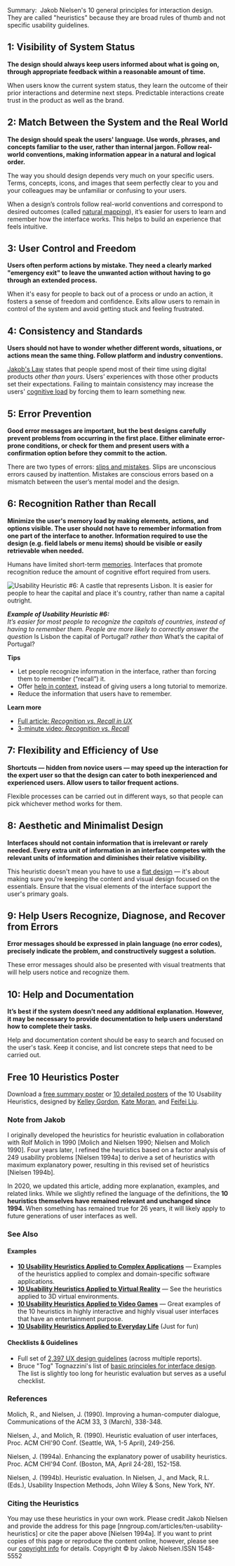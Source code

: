 Summary:  Jakob Nielsen's 10 general principles for interaction design. They are called "heuristics" because they are broad rules of thumb and not specific usability guidelines.



## 1: Visibility of System Status

**The design should always keep users informed about what is going on, through appropriate feedback within a reasonable amount of time.**

When users know the current system status, they learn the outcome of their prior interactions and determine next steps. Predictable interactions create trust in the product as well as the brand.

## 2: Match Between the System and the Real World

**The design should speak the users' language. Use words, phrases, and concepts familiar to the user, rather than internal jargon. Follow real-world conventions, making information appear in a natural and logical order.**

The way you should design depends very much on your specific users. Terms, concepts, icons, and images that seem perfectly clear to you and your colleagues may be unfamiliar or confusing to your users.

When a design’s controls follow real-world conventions and correspond to desired outcomes (called [natural mapping](https://www.nngroup.com/articles/natural-mappings/)), it’s easier for users to learn and remember how the interface works. This helps to build an experience that feels intuitive.

## 3: User Control and Freedom

**Users often perform actions by mistake. They need a clearly marked "emergency exit" to leave the unwanted action without having to go through an extended process.**

When it's easy for people to back out of a process or undo an action, it fosters a sense of freedom and confidence. Exits allow users to remain in control of the system and avoid getting stuck and feeling frustrated.

## 4: Consistency and Standards

**Users should not have to wonder whether different words, situations, or actions mean the same thing. Follow platform and industry conventions.**

[Jakob's Law](https://www.nngroup.com/videos/jakobs-law-internet-ux/) states that people spend most of their time using digital products _other than yours_. Users’ experiences with those other products set their expectations. Failing to maintain consistency may increase the users' [cognitive load](https://www.nngroup.com/articles/minimize-cognitive-load/) by forcing them to learn something new.

## 5: Error Prevention

**Good error messages are important, but the best designs carefully prevent problems from occurring in the first place. Either eliminate error-prone conditions, or check for them and present users with a confirmation option before they commit to the action.**

There are two types of errors: [slips and mistakes](https://www.nngroup.com/videos/slips-vs-mistakes/). Slips are unconscious errors caused by inattention. Mistakes are conscious errors based on a mismatch between the user’s mental model and the design.

## 6: Recognition Rather than Recall

**Minimize the user's memory load by making elements, actions, and options visible. The user should not have to remember information from one part of the interface to another. Information required to use the design (e.g. field labels or menu items) should be visible or easily retrievable when needed.**

Humans have limited short-term [memories](https://www.nngroup.com/articles/working-memory-external-memory/). Interfaces that promote recognition reduce the amount of cognitive effort required from users.

![Usability Heuristic #6: A castle that represents Lisbon. It is easier for people to hear the capital and place it's country, rather than name a capital outright.](https://media.nngroup.com/media/editor/2020/11/05/heuristic-example-78.png)

**_Example of Usability Heuristic #6:_**  
_It’s easier for most people to recognize the capitals of countries, instead of having to remember them. People are more likely to correctly answer the question_ Is Lisbon the capital of Portugal? _rather than_ What’s the capital of Portugal?

**Tips**

-   Let people recognize information in the interface, rather than forcing them to remember (“recall”) it.
-   Offer [help in context](https://www.nngroup.com/videos/just-in-time-help/), instead of giving users a long tutorial to memorize.
-   Reduce the information that users have to remember.

**Learn more**

-   [Full article: _Recognition vs. Recall in UX_](https://www.nngroup.com/articles/recognition-and-recall/)
-   [3-minute video: _Recognition vs. Recall_](https://www.nngroup.com/videos/recognition-vs-recall/)

## 7: Flexibility and Efficiency of Use

**Shortcuts — hidden from novice users — may speed up the interaction for the expert user so that the design can cater to both inexperienced and experienced users. Allow users to tailor frequent actions.**

Flexible processes can be carried out in different ways, so that people can pick whichever method works for them.

## 8: Aesthetic and Minimalist Design

**Interfaces should not contain information that is irrelevant or rarely needed. Every extra unit of information in an interface competes with the relevant units of information and diminishes their relative visibility.**

This heuristic doesn't mean you have to use a [flat design](https://www.nngroup.com/articles/flat-design/) — it's about making sure you're keeping the content and visual design focused on the essentials. Ensure that the visual elements of the interface support the user's primary goals.

## 9: Help Users Recognize, Diagnose, and Recover from Errors

**Error messages should be expressed in plain language (no error codes), precisely indicate the problem, and constructively suggest a solution.**

These error messages should also be presented with visual treatments that will help users notice and recognize them.

## 10: Help and Documentation

**It’s best if the system doesn’t need any additional explanation. However, it may be necessary to provide documentation to help users understand how to complete their tasks.**

Help and documentation content should be easy to search and focused on the user's task. Keep it concise, and list concrete steps that need to be carried out.

## Free 10 Heuristics Poster

Download a [free summary poster](https://www.nngroup.com/articles/ten-usability-heuristics/#poster) or [10 detailed posters](https://media.nngroup.com/media/articles/attachments/Jakob's10UsabilityHeuristics_AllPosters_5.zip) of the 10 Usability Heuristics, designed by [Kelley Gordon](https://www.nngroup.com/people/kelley-gordon/), [Kate Moran](https://www.nngroup.com/people/kate-moran/), and [Feifei Liu](https://www.nngroup.com/people/feifei-liu/).

### Note from Jakob

I originally developed the heuristics for heuristic evaluation in collaboration with Rolf Molich in 1990 \[Molich and Nielsen 1990; Nielsen and Molich 1990\]. Four years later, I refined the heuristics based on a factor analysis of 249 usability problems \[Nielsen 1994a\] to derive a set of heuristics with maximum explanatory power, resulting in this revised set of heuristics \[Nielsen 1994b\].

In 2020, we updated this article, adding more explanation, examples, and related links. While we slightly refined the language of the definitions, the **10 heuristics themselves have remained relevant and unchanged since 1994.** When something has remained true for 26 years, it will likely apply to future generations of user interfaces as well.

### See Also

#### **Examples**

-   **[10 Usability Heuristics Applied to C](https://www.nngroup.com/articles/usability-heuristics-complex-applications/)**[**omplex Applications**](https://www.nngroup.com/articles/usability-heuristics-complex-applications/) — Examples of the heuristics applied to complex and domain-specific software applications.
-   **[10 Usability Heuristics Applied to Virtual Reality](https://www.nngroup.com/articles/usability-heuristics-virtual-reality/)** — See the heuristics applied to 3D virtual environments.
-   [**10 Usability Heuristics Applied to Video Games**](https://www.nngroup.com/articles/usability-heuristics-applied-video-games/) — Great examples of the 10 heuristics in highly interactive and highly visual user interfaces that have an entertainment purpose.
-   **[10 Usability Heuristics Applied to Everyday Life](http://www.zenhaiku.com/archives/usability_applied_to_life.html)** (Just for fun)

#### **Checklists & Guidelines**

-   Full set of [2,397 UX design guidelines](https://www.nngroup.com/reports/) (across multiple reports).
-   Bruce "Tog" Tognazzini's list of [basic principles for interface design](https://asktog.com/atc/principles-of-interaction-design/). The list is slightly too long for heuristic evaluation but serves as a useful checklist.

### **References**

Molich, R., and Nielsen, J. (1990). Improving a human-computer dialogue, Communications of the ACM 33, 3 (March), 338-348.

Nielsen, J., and Molich, R. (1990). Heuristic evaluation of user interfaces, Proc. ACM CHI'90 Conf. (Seattle, WA, 1-5 April), 249-256.

Nielsen, J. (1994a). Enhancing the explanatory power of usability heuristics. Proc. ACM CHI'94 Conf. (Boston, MA, April 24-28), 152-158.

Nielsen, J. (1994b). Heuristic evaluation. In Nielsen, J., and Mack, R.L. (Eds.), Usability Inspection Methods, John Wiley & Sons, New York, NY.

### Citing the Heuristics

You may use these heuristics in your own work. Please credit Jakob Nielsen and provide the address for this page \[nngroup.com/articles/ten-usability-heuristics\] or cite the paper above \[Nielsen 1994a\]. If you want to print copies of this page or reproduce the content online, however, please see our [copyright info](https://www.nngroup.com/copyright-and-reprint-info/) for details. Copyright © by Jakob Nielsen.ISSN 1548-5552